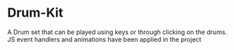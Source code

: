 # Drum-Kit
A Drum set that can be played using keys or through clicking on the drums. JS event handlers and animations have been applied in the project
